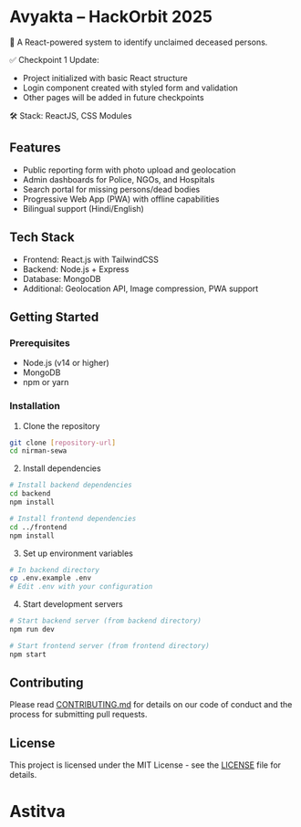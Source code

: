 # Avyakta – HackOrbit 2025

🔐 A React-powered system to identify unclaimed deceased persons.

✅ Checkpoint 1 Update:
- Project initialized with basic React structure
- Login component created with styled form and validation
- Other pages will be added in future checkpoints

🛠 Stack: ReactJS, CSS Modules

## Features

- Public reporting form with photo upload and geolocation
- Admin dashboards for Police, NGOs, and Hospitals
- Search portal for missing persons/dead bodies
- Progressive Web App (PWA) with offline capabilities
- Bilingual support (Hindi/English)

## Tech Stack

- Frontend: React.js with TailwindCSS
- Backend: Node.js + Express
- Database: MongoDB
- Additional: Geolocation API, Image compression, PWA support

## Getting Started

### Prerequisites

- Node.js (v14 or higher)
- MongoDB
- npm or yarn

### Installation

1. Clone the repository
```bash
git clone [repository-url]
cd nirman-sewa
```

2. Install dependencies
```bash
# Install backend dependencies
cd backend
npm install

# Install frontend dependencies
cd ../frontend
npm install
```

3. Set up environment variables
```bash
# In backend directory
cp .env.example .env
# Edit .env with your configuration
```

4. Start development servers
```bash
# Start backend server (from backend directory)
npm run dev

# Start frontend server (from frontend directory)
npm start
```

## Contributing

Please read [CONTRIBUTING.md](CONTRIBUTING.md) for details on our code of conduct and the process for submitting pull requests.

## License

This project is licensed under the MIT License - see the [LICENSE](LICENSE) file for details. 
# Astitva